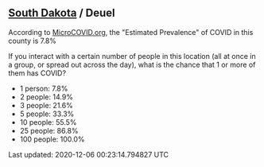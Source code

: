 
## [South Dakota](/united-states/south-dakota) / Deuel

According to [MicroCOVID.org](http://microcovid.org),
the "Estimated Prevalence" of COVID in this county is 7.8%

If you interact with a certain number of people in this location
(all at once in a group, or spread out across the day), what is the chance that
1 or more of them has COVID?

- 1 person: 7.8%
- 2 people: 14.9%
- 3 people: 21.6%
- 5 people: 33.3%
- 10 people: 55.5%
- 25 people: 86.8%
- 100 people: 100.0%

Last updated: 2020-12-06 00:23:14.794827 UTC
